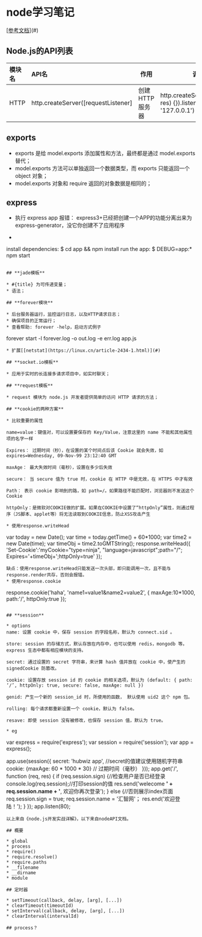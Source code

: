 # node学习笔记
[[参考文档](http://www.jq-school.com/api/nodejs/api.html#t1)](#)

## **Node.js的API列表**

| 模块名            | API名        | 作用            | 调用示例  |
| :--------------- | :----------- | -------------- | -------- |
| HTTP | http.createServer([requestListener]|创建HTTP服务器 | http.createServer(function(req, res) {}).listen(1337, '127.0.0.1') |

## **exports**

* exports 是给 model.exports 添加属性和方法，最终都是通过 model.exports 替代；
* model.exports 方法可以单独返回一个数据类型，而 exports 只能返回一个 object 对象；
* model.exports 对象和 require 返回的对象数据是相同的；

## **express**

* 执行 express app 报错： express3+已经把创建一个APP的功能分离出来为express-generator，没它你创建不了应用程序
* ```
install dependencies:
    $ cd app && npm install
run the app:
    $ DEBUG=app:* npm start
```

## **jade模板**

* #{title} 为可传递变量；
* 语法；

## **forever模块**

* 后台服务器运行，监控运行日志，以及HTTP请求日志；
* 确保项目的正常运行；
* 查看帮助: forever -help，启动方式例子
```
forever start -l forever.log -o out.log -e err.log app.js
```
* 扩展[[netstat](https://linux.cn/article-2434-1.html)](#)

## **socket.io模板**

* 应用于实时的长连接多请求项目中，如实时聊天；

## **request模板**

* request 模块为 node.js 开发者提供简单的访问 HTTP 请求的方法；

## **cookie的两种方案**

* 比较重要的属性

name=value：键值对，可以设置要保存的 Key/Value，注意这里的 name 不能和其他属性项的名字一样

Expires： 过期时间（秒），在设置的某个时间点后该 Cookie 就会失效，如 expires=Wednesday, 09-Nov-99 23:12:40 GMT

maxAge： 最大失效时间（毫秒），设置在多少后失效

secure： 当 secure 值为 true 时，cookie 在 HTTP 中是无效，在 HTTPS 中才有效

Path： 表示 cookie 影响到的路，如 path=/。如果路径不能匹配时，浏览器则不发送这个Cookie

httpOnly：是微软对COOKIE做的扩展。如果在COOKIE中设置了“httpOnly”属性，则通过程序（JS脚本、applet等）将无法读取到COOKIE信息，防止XSS攻击产生

* 使用response.writeHead
```
var today = new Date();
var time = today.getTime() + 60*1000;
var time2 = new Date(time);
var timeObj = time2.toGMTString();
response.writeHead({
   'Set-Cookie':'myCookie="type=ninja", "language=javascript";path="/";
   Expires='+timeObj+';httpOnly=true'
});
```
缺点：使用response.writeHead只能发送一次头部，即只能调用一次，且不能与response.render共存，否则会报错。
* 使用response.cookie
```
response.cookie('haha', 'name1=value1&name2=value2', {
maxAge:10*1000, path:'/', httpOnly:true
});
```

## **session**

* options
name: 设置 cookie 中，保存 session 的字段名称，默认为 connect.sid 。

store: session 的存储方式，默认存放在内存中，也可以使用 redis，mongodb 等。express 生态中都有相应模块的支持。

secret: 通过设置的 secret 字符串，来计算 hash 值并放在 cookie 中，使产生的 signedCookie 防篡改。

cookie: 设置存放 session id 的 cookie 的相关选项，默认为 (default: { path: ‘/’, httpOnly: true, secure: false, maxAge: null })

genid: 产生一个新的 session_id 时，所使用的函数， 默认使用 uid2 这个 npm 包。

rolling: 每个请求都重新设置一个 cookie，默认为 false。

resave: 即使 session 没有被修改，也保存 session 值，默认为 true。

* eg
```
var express = require('express');
var session = require('session');
var app = express();

app.use(session({
    secret: 'hubwiz app', //secret的值建议使用随机字符串
    cookie: {maxAge: 60 * 1000 * 30} // 过期时间（毫秒）
}));
app.get('/', function (req, res) {
    if (req.session.sign) {//检查用户是否已经登录
        console.log(req.session);//打印session的值
        res.send('welecome <strong>' + req.session.name + '</strong>, 欢迎你再次登录');
    } else {//否则展示index页面
        req.session.sign = true;
        req.session.name = '汇智网'；
        res.end('欢迎登陆！');
    }
});
app.listen(80);
```
以上来自《node.js开发实战详解》，以下来自nodeAPI文档。

## 概要

* global
* process
* require()
* require.resolve()
* require.paths
* __filename
* __dirname
* module

## 定时器

* setTimeout(callback, delay, [arg], [...])
* clearTimeout(timeoutId)
* setInterval(callback, delay, [arg], [...])
* clearInterval(intervalId)

## process？
